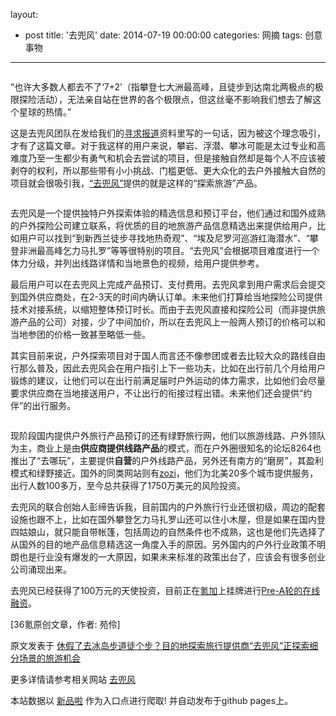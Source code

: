 layout: 
  - post 
title: '去兜风' 
date: 2014-07-19 00:00:00 
categories: 网摘 
tags: 创意事物 
---

<p><img src="http://a.36krcnd.com/photo/2014/35c42ab3a61f3ffd795d006f51dac3f8.jpg" alt=""/></p>

<p>“也许大多数人都去不了‘7+2’（指攀登七大洲最高峰，且徒步到达南北两极点的极限探险活动），无法亲自站在世界的各个极限点，但这丝毫不影响我们想去了解这个星球的热情。”</p>

<p>这是去兜风团队在发给我们的<a target="_blank" data-no-turbolink="true" href="http://www.36kr.net/report">寻求报道</a>资料里写的一句话，因为被这个理念吸引，才有了这篇文章。对于我这样的用户来说，攀岩、浮潜、攀冰可能是太过专业和高难度乃至一生都少有勇气和机会去尝试的项目，但是接触自然却是每个人不应该被剥夺的权利，所以那些带有小小挑战、门槛更低、更大众化的去户外接触大自然的项目就会很吸引我，<a target="_blank" data-no-turbolink="true" href="http://7doufeng.com/">“去兜风”</a>提供的就是这样的“探索旅游”产品。</p>

<p><img src="http://a.36krcnd.com/photo/2014/160b74ba1d521ba942c015b4e5957f99.png" alt=""/></p>

<p>去兜风是一个提供独特户外探索体验的精选信息和预订平台，他们通过和国外成熟的户外探险公司建立联系，将优质的目的地旅游产品信息精选出来提供给用户，比如用户可以找到“到新西兰徒步寻找地热奇观”、“埃及尼罗河巡游红海潜水”、“攀登非洲最高峰乞力马扎罗”等等很特别的项目。“去兜风”会根据项目难度进行一个体力分级，并列出线路详情和当地景色的视频，给用户提供参考。</p>

<p>最后用户可以在去兜风上完成产品预订、支付费用。去兜风拿到用户需求后会提交到国外供应商处，在2-3天的时间内确认订单。未来他们打算给当地探险公司提供技术对接系统，以缩短整体预订时长。而由于去兜风直接和探险公司（而非提供旅游产品的公司）对接，少了中间加价，所以在去兜风上一般两人预订的价格可以和当地参团的价格一致甚至略低一些。</p>

<p>其实目前来说，户外探索项目对于国人而言还不像参团或者去比较大众的路线自由行那么普及，因此去兜风会在用户指引上下一些功夫，比如在出行前几个月给用户锻炼的建议，让他们可以在出行前满足届时户外运动的体力需求，比如他们会尽量要求供应商在当地接送用户，不让出行的衔接过程出错。未来他们还会提供“约伴”的出行服务。</p>

<p><img src="http://a.36krcnd.com/photo/2014/9bd639315ccef6662d1af7ada88521b8.png" alt=""/></p>

<p>现阶段国内提供户外旅行产品预订的还有绿野旅行网，他们以旅游线路、户外领队为主，商业上是由<strong>供应商提供线路产品</strong>的模式，而在户外圈很知名的论坛8264也推出了“去哪玩”，主要提供<strong>自营</strong>的户外线路产品，另外还有南方的“磨房”，其盈利模式和绿野接近。国外的同类网站则有<a target="_blank" data-no-turbolink="true" href="http://www.36kr.com/t/202374">zozi</a>，他们为北美20多个城市提供服务，出行人数100多万，至今总共获得了1750万美元的风险投资。</p>

<p>去兜风的联合创始人彭缔告诉我，目前国内的户外旅行行业还很初级，周边的配套设施也跟不上，比如在国外攀登乞力马扎罗山还可以住小木屋，但是如果在国内登四姑娘山，就只能自带帐篷，包括周边的自然条件也不成熟，这也是他们先选择了从国外的目的地产品信息精选这一角度入手的原因。另外国内的户外行业政策不明朗也是行业没有爆发的一大原因，如果未来标准的政策出台了，应该会有很多创业公司涌现出来。</p>

<p>去兜风已经获得了100万元的天使投资，目前正在<a target="_blank" data-no-turbolink="true" href="http://www.36kr.net/">氪加</a>上挂牌进行<a target="_blank" data-no-turbolink="true" href="http://www.36kr.net/7doufeng">Pre-A轮的在线融资</a>。</p>
					<p>[<span>36氪</span>原创文章，作者: 苑伶]</p>
					<p></p>  



原文发表于 [休假了去冰岛步道徒个步？目的地探索旅行提供商“去兜风”正探索细分场景的旅游机会](http://www.36kr.com/p/213824.html)  

更多详情请参考相关网站 [去兜风](http://7doufeng.com/)  

本站数据以 [新品啦](http://xinpinla.com/) 作为入口点进行爬取! 并自动发布于github pages上。  
